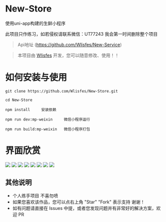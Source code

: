 # New-Store

使用uni-app构建的生鲜小程序

此项目只作练习，如若侵权请联系微信：UT77243  我会第一时间删除整个项目


> Api地址 (https://github.com/Wlisfes/New-Service)

> 本项目由 [Wlisfes](https://github.com/Wlisfes) 开发，您可以随意修改、使用！！

# 如何安装与使用

```
git clone https://github.com/Wlisfes/New-Store.git

cd New-Store

npm install     安装依赖

npm run dev:mp-weixin     微信小程序运行

npm run build:mp-weixin   微信小程序打包
```

# 界面欣赏

![](https://raw.githubusercontent.com/Wlisfes/New-Store/master/Screenshot/1614141927232.png)
![](https://raw.githubusercontent.com/Wlisfes/New-Store/master/Screenshot/1614142006375.png)
![](https://raw.githubusercontent.com/Wlisfes/New-Store/master/Screenshot/1614142012328.png)
![](https://raw.githubusercontent.com/Wlisfes/New-Store/master/Screenshot/1614142018584.png)
![](https://raw.githubusercontent.com/Wlisfes/New-Store/master/Screenshot/1614142024726.png)
![](https://raw.githubusercontent.com/Wlisfes/New-Store/master/Screenshot/1614142030398.png)
![](https://raw.githubusercontent.com/Wlisfes/New-Store/master/Screenshot/1614142035784.png)
![](https://raw.githubusercontent.com/Wlisfes/New-Store/master/Screenshot/1614142042004.png)


## 其他说明
- 个人练手项目 不喜勿喷
- 如果您喜欢该作品，您可以点右上角 "Star" "Fork" 表示支持 谢谢！
- 如有问题请直接在 Issues 中提，或者您发现问题并有非常好的解决方案，欢迎 PR

